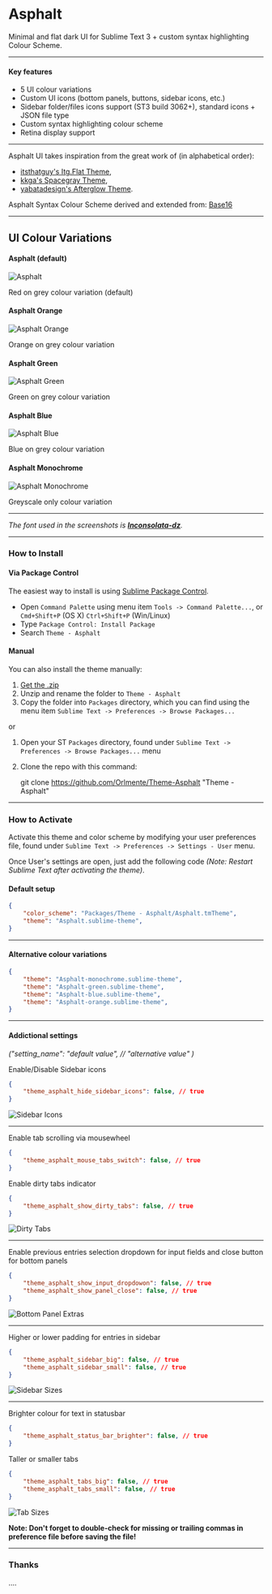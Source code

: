 # Asphalt

Minimal and flat dark UI for Sublime Text 3 + custom syntax highlighting Colour Scheme.

***

#### Key features

* 5 UI colour variations
* Custom UI icons (bottom panels, buttons, sidebar icons, etc.)
* Sidebar folder/files icons support (ST3 build 3062+), standard icons + JSON file type
* Custom syntax highlighting colour scheme
* Retina display support

***

Asphalt UI takes inspiration from the great work of (in alphabetical order):
* [itsthatguy's Itg.Flat Theme](https://github.com/itsthatguy/theme-itg-flat),
* [kkga's Spacegray Theme](https://github.com/kkga/spacegray),
* [yabatadesign's Afterglow Theme](http://yabatadesign.github.io/afterglow-theme/).

Asphalt Syntax Colour Scheme derived and extended from:
[Base16](https://github.com/chriskempson/base16)

***

## UI Colour Variations

#### Asphalt (default)

![Asphalt](_screenshots_/Asphalt.png)

Red on grey colour variation (default)

#### Asphalt Orange

![Asphalt Orange](_screenshots_/Asphalt-orange.png)

Orange on grey colour variation

#### Asphalt Green

![Asphalt Green](_screenshots_/Asphalt-green.png)

Green on grey colour variation

#### Asphalt Blue

![Asphalt Blue](_screenshots_/Asphalt-blue.png)

Blue on grey colour variation

#### Asphalt Monochrome

![Asphalt Monochrome](_screenshots_/Asphalt-monochrome.png)

Greyscale only colour variation

***

*The font used in the screenshots is [__Inconsolata-dz__](http://nodnod.net/2009/feb/12/adding-straight-single-and-double-quotes-inconsola/).*

***

### How to Install

#### Via Package Control

The easiest way to install is using [Sublime Package Control](https://sublime.wbond.net/).

* Open `Command Palette` using menu item `Tools -> Command Palette...`, or `Cmd+Shift+P` (OS X) `Ctrl+Shift+P` (Win/Linux)
* Type `Package Control: Install Package`
* Search `Theme - Asphalt`


#### Manual

You can also install the theme manually:

1. [Get the .zip](https://github.com/Orlmente/archive/master.zip)
2. Unzip and rename the folder to `Theme - Asphalt`
3. Copy the folder into `Packages` directory, which you can find using the menu item `Sublime Text -> Preferences -> Browse Packages...`

or

1. Open your ST `Packages` directory, found under `Sublime Text -> Preferences -> Browse Packages...` menu
2. Clone the repo with this command:

    git clone https://github.com/Orlmente/Theme-Asphalt "Theme - Asphalt"

***

### How to Activate

Activate this theme and color scheme by modifying your user preferences file, found under `Sublime Text -> Preferences -> Settings - User` menu.

Once User's settings are open, just add the following code *(Note: Restart Sublime Text after activating the theme)*.

#### Default setup

```json
{
    "color_scheme": "Packages/Theme - Asphalt/Asphalt.tmTheme",
    "theme": "Asphalt.sublime-theme",
}
```

***

#### Alternative colour variations

```json
{
    "theme": "Asphalt-monochrome.sublime-theme",
    "theme": "Asphalt-green.sublime-theme",
    "theme": "Asphalt-blue.sublime-theme",
    "theme": "Asphalt-orange.sublime-theme",
}
```

***

#### Addictional settings 
*("setting_name": "default value", // "alternative value" )*

Enable/Disable Sidebar icons
```json
{
    "theme_asphalt_hide_sidebar_icons": false, // true
}
```
![Sidebar Icons](_screenshots_/sidebar_icons.png)

***
Enable tab scrolling via mousewheel
```json
{
    "theme_asphalt_mouse_tabs_switch": false, // true
}
```
Enable dirty tabs indicator
```json
{
    "theme_asphalt_show_dirty_tabs": false, // true
}
```
![Dirty Tabs](_screenshots_/dirty_tabs.png)

***
Enable previous entries selection dropdown for input fields and close button for bottom panels
```json
{
    "theme_asphalt_show_input_dropdowon": false, // true
    "theme_asphalt_show_panel_close": false, // true
}
```
![Bottom Panel Extras](_screenshots_/botton_panel_extras.png)

***
Higher or lower padding for entries in sidebar
```json
{
    "theme_asphalt_sidebar_big": false, // true
    "theme_asphalt_sidebar_small": false, // true
}
```
![Sidebar Sizes](_screenshots_/sidebar_heights.png)

***
Brighter colour for text in statusbar
```json
{
    "theme_asphalt_status_bar_brighter": false, // true
}
```
Taller or smaller tabs
```json
{
    "theme_asphalt_tabs_big": false, // true
    "theme_asphalt_tabs_small": false, // true
}
```
![Tab Sizes](_screenshots_/tab_heights.png)

**Note: Don't forget to double-check for missing or trailing commas in preference file before saving the file!**


***

### Thanks

....
